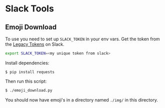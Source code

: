 # Slack Tools

## Emoji Download

To use you need to set up `SLACK_TOKEN` in your env vars.
Get the token from the [Legacy Tokens](https://api.slack.com/custom-integrations/legacy-tokens)
on Slack.

```sh
export SLACK_TOKEN=<my unique token from slack>
```

Install dependencies:

```
$ pip install requests
```

Then run this script:

```sh
$ ./emoji_download.py
```

You should now have emoji's in a directory named `./img/` in this directory.
